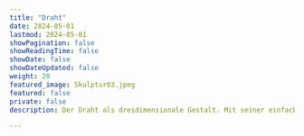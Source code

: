 ```yaml
---
title: "Draht"
date: 2024-05-01
lastmod: 2024-05-01
showPagination: false
showReadingTime: false
showDate: false
showDateUpdated: false
weight: 20
featured_image: Skulptur03.jpeg
featured: false
private: false
description: Der Draht als dreidimensionale Gestalt. Mit seiner einfachen Form bildet er die Vision eines leicht erkennbaren Bildes ab. Der veränderliche Blickwinkel bringt Leben in die im Raum gezeichnete Skulptur. Das in seiner Sichtbarkeit reduzierte Werk, regt eigene Gedanken an. Der Zauber einer meist einzigen, sich dahinziehenden Linie, lässt uns manchmal eine kleine Geschichte erfinden.

---
```


